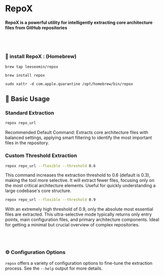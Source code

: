 # RepoX 

#### RepoX is a powerful utility for intelligently extracting core architecture files from GitHub repositories


<br>
<br>

### 🚀  install  RepoX : (Homebrew) 

```
brew tap leeseomin/repox

brew install repox

sudo xattr -d com.apple.quarantine /opt/homebrew/bin/repox
```



## 🌱  Basic Usage

### Standard Extraction

```bash
repox repo_url
```
Recommended Default Command: Extracts core architecture files with balanced settings, applying smart filtering to identify the most important files in the repository.

### Custom Threshold Extraction

```bash
repox repo_url --flexible --threshold 0.6
```
This command increases the extraction threshold to 0.6 (default is 0.3), making the tool more selective. It will extract fewer files, focusing only on the most critical architecture elements. Useful for quickly understanding a large codebase's core structure.

```bash
repox repo_url --flexible --threshold 0.9
```
With an extremely high threshold of 0.9, only the absolute most essential files are extracted. This ultra-selective mode typically returns only entry points, main configuration files, and primary architecture components. Ideal for getting a minimal but crucial overview of complex repositories.

<br>
<br>

### ⚙️ Configuration Options

`repox` offers a variety of configuration options to fine-tune the extraction process. See the `--help` output for more details.


